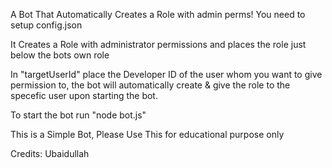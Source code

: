 A Bot That Automatically Creates a Role with admin perms!
You need to setup config.json

It Creates a Role with administrator permissions
and places the role just below the bots own role

In "targetUserId" place the Developer ID of the user whom you want to give permission to, the bot will automatically create & give the role to the specefic user upon starting the bot.

To start the bot run "node bot.js"

This is a Simple Bot, Please Use This for educational purpose only

Credits: Ubaidullah
